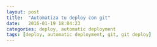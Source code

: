 ```yaml
---
layout: post
title:  "Automatiza tu deploy con git"
date:   2016-01-19 18:04:23
categories: deploy, automatic deployment
tags: [deploy, automatic deployment, git, git deploy]
---
```

